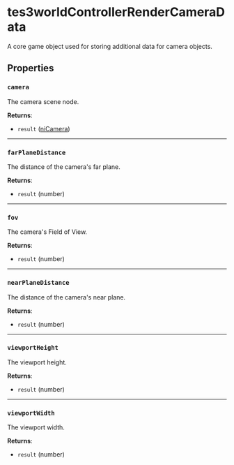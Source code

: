 # tes3worldControllerRenderCameraData
<div class="search_terms" style="display: none">tes3worldcontrollerrendercameradata, worldcontrollerrendercameradata</div>

<!---
	This file is autogenerated. Do not edit this file manually. Your changes will be ignored.
	More information: https://github.com/MWSE/MWSE/tree/master/docs
-->

A core game object used for storing additional data for camera objects.

## Properties

### `camera`
<div class="search_terms" style="display: none">camera</div>

The camera scene node.

**Returns**:

* `result` ([niCamera](../types/niCamera.md))

***

### `farPlaneDistance`
<div class="search_terms" style="display: none">farplanedistance</div>

The distance of the camera's far plane.

**Returns**:

* `result` (number)

***

### `fov`
<div class="search_terms" style="display: none">fov</div>

The camera's Field of View.

**Returns**:

* `result` (number)

***

### `nearPlaneDistance`
<div class="search_terms" style="display: none">nearplanedistance</div>

The distance of the camera's near plane.

**Returns**:

* `result` (number)

***

### `viewportHeight`
<div class="search_terms" style="display: none">viewportheight</div>

The viewport height.

**Returns**:

* `result` (number)

***

### `viewportWidth`
<div class="search_terms" style="display: none">viewportwidth</div>

The viewport width.

**Returns**:

* `result` (number)

